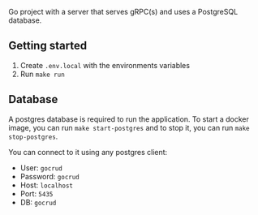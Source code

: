 
Go project with a server that serves gRPC(s) and uses a PostgreSQL database.

## Getting started

1. Create `.env.local` with the environments variables
1. Run `make run`

## Database

A postgres database is required to run the application. To start a docker image, you can run `make start-postgres` and to stop it, you can run `make stop-postgres`.

You can connect to it using any postgres client: 
  - User: `gocrud`
  - Password: `gocrud`
  - Host: `localhost`
  - Port: `5435`
  - DB: `gocrud`
